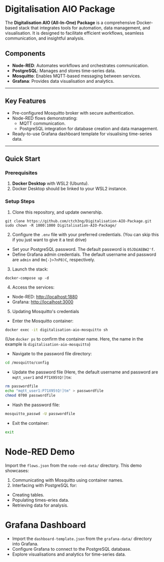 # Digitalisation AIO Package

The **Digitalisation AIO (All-In-One) Package** is a comprehensive Docker-based stack that integrates tools for automation, data management, and visualisation. It is designed to facilitate efficient workflows, seamless communication, and insightful analysis.

## Components
- **Node-RED**: Automates workflows and orchestrates communication.
- **PostgreSQL**: Manages and stores time-series data.
- **Mosquitto**: Enables MQTT-based messaging between services.
- **Grafana**: Provides data visualisation and analytics.

---

## Key Features
- Pre-configured Mosquitto broker with secure authentication.
- Node-RED flows demonstrating:
  - MQTT communication.
  - PostgreSQL integration for database creation and data management.
- Ready-to-use Grafana dashboard template for visualising time-series data.

---

## Quick Start

### Prerequisites
1. **Docker Desktop** with WSL2 (Ubuntu).
2. Docker Desktop should be linked to your WSL2 instance.

### Setup Steps
1. Clone this repository, and update ownership.
```
git clone https://github.com/ctch3ng/Digitalisation-AIO-Package.git
sudo chown -R 1000:1000 Digitalisation-AIO-Package/
```
2. Configure the `.env` file with your preferred credentials. (You can skip this if you just want to give it a test drive)
- Set your PostgreSQL password. The default password is `05JD£AEBW2'f`.
- Define Grafana admin credentials. The default username and password are `admin` and `0m{-}>7nP8)C`, respectively. 
3. Launch the stack:
```
docker-compose up -d
```
4. Access the services:
- Node-RED: [http://localhost:1880](http://localhost:1880)
- Grafana: [http://localhost:3000](http://localhost:3000)

5. Updating Mosquitto's credentials
- Enter the Mosquitto container:
```bash
docker exec -it digitalisation-aio-mosquitto sh
```
  (Use `docker ps` to confirm the container name. Here, the name in the example is `digitalisation-aio-mosquitto`)

- Navigate to the password file directory:
```bash
cd /mosquitto/config
```
- Update the password file (Here, the default username and password are `mqtt_user1` and `P71X95tQ!]tm`:
```bash
rm passwordfile
echo "mqtt_user1:P71X95tQ!]tm" > passwordfile
chmod 0700 passwordfile
```
- Hash the password file:
```bash
mosquitto_passwd -U passwordfile
```
- Exit the container:
```bash
exit
```

# Node-RED Demo
Import the `flows.json` from the `node-red-data/` directory. This demo showcases:

1. Communicating with Mosquitto using container names.
2. Interfacing with PostgreSQL for:
 - Creating tables.
 - Populating times-eries data.
 - Retrieving data for analysis.

# Grafana Dashboard
 - Import the `dashboard-template.json` from the `grafana-data/` directory into Grafana.
 - Configure Grafana to connect to the PostgreSQL database.
 - Explore visualisations and analytics for time-series data.
